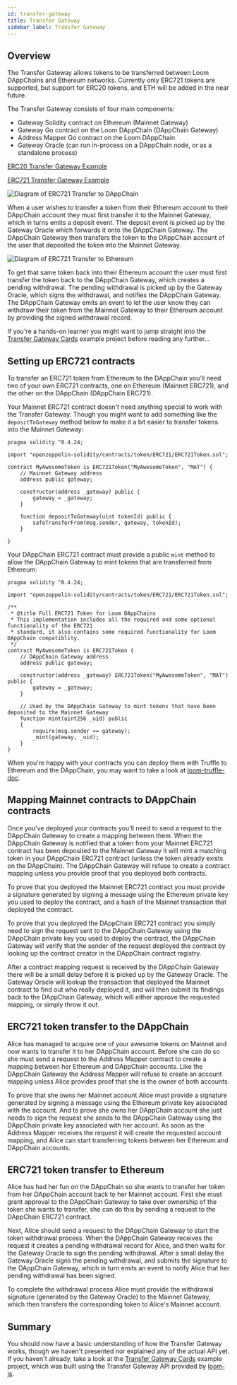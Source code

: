 ```yaml
---
id: transfer-gateway
title: Transfer Gateway
sidebar_label: Transfer Gateway
---
```


## Overview

The Transfer Gateway allows tokens to be transferred between Loom DAppChains and Ethereum networks.
Currently only ERC721 tokens are supported, but support for ERC20 tokens, and ETH will be added in
the near future.

The Transfer Gateway consists of four main components:
- Gateway Solidity contract on Ethereum (Mainnet Gateway)
- Gateway Go contract on the Loom DAppChain (DAppChain Gateway)
- Address Mapper Go contract on the Loom DAppChain
- Gateway Oracle (can run in-process on a DAppChain node, or as a standalone process)

[ERC20 Transfer Gateway Example](https://github.com/loomnetwork/token-gateway-example)

[ERC721 Transfer Gateway Example](https://github.com/loomnetwork/cards-gateway-example)


![Diagram of ERC721 Transfer to DAppChain](/developers/img/transfer-gateway-erc721-to-dappchain.png)

When a user wishes to transfer a token from their Ethereum account to their DAppChain account they
must first transfer it to the Mainnet Gateway, which in turns emits a deposit event. The deposit
event is picked up by the Gateway Oracle which forwards it onto the DAppChain Gateway. The DAppChain
Gateway then transfers the token to the DAppChain account of the user that deposited the token into
the Mainnet Gateway.

![Diagram of ERC721 Transfer to Ethereum](/developers/img/transfer-gateway-erc721-to-ethereum.png)

To get that same token back into their Ethereum account the user must first transfer the token back
to the DAppChain Gateway, which creates a pending withdrawal. The pending withdrawal is picked up
by the Gateway Oracle, which signs the withdrawal, and notifies the DAppChain Gateway. The DAppChain
Gateway emits an event to let the user know they can withdraw their token from the Mainnet Gateway
to their Ethereum account by providing the signed withdrawal record.

If you're a hands-on learner you might want to jump straight into the [Transfer Gateway Cards][]
example project before reading any further...


## Setting up ERC721 contracts

To transfer an ERC721 token from Ethereum to the DAppChain you'll need two of your own ERC721
contracts, one on Ethereum (Mainnet ERC721), and the other on the DAppChain (DAppChain ERC721).

Your Mainnet ERC721 contract doesn't need anything special to work with the Transfer Gateway.
Though you might want to add something like the `depositToGateway` method below to make it a bit
easier to transfer tokens into the Mainnet Gateway:

```solidity
pragma solidity ^0.4.24;

import "openzeppelin-solidity/contracts/token/ERC721/ERC721Token.sol";

contract MyAwesomeToken is ERC721Token("MyAwesomeToken", "MAT") {
    // Mainnet Gateway address
    address public gateway;

    constructor(address _gateway) public {
        gateway = _gateway;
    }

    function depositToGateway(uint tokenId) public {
        safeTransferFrom(msg.sender, gateway, tokenId);
    }

}
```

Your DAppChain ERC721 contract must provide a public `mint` method to allow the DAppChain Gateway
to mint tokens that are transferred from Ethereum:

```solidity
pragma solidity ^0.4.24;

import "openzeppelin-solidity/contracts/token/ERC721/ERC721Token.sol";

/**
 * @title Full ERC721 Token for Loom DAppChains
 * This implementation includes all the required and some optional functionality of the ERC721
 * standard, it also contains some required functionality for Loom DAppChain compatiblity.
 */
contract MyAwesomeToken is ERC721Token {
    // DAppChain Gateway address
    address public gateway;

    constructor(address _gateway) ERC721Token("MyAwesomeToken", "MAT") public {
        gateway = _gateway;
    }

    // Used by the DAppChain Gateway to mint tokens that have been deposited to the Mainnet Gateway
    function mint(uint256 _uid) public
    {
        require(msg.sender == gateway);
        _mint(gateway, _uid);
    }
}
```

When you're happy with your contracts you can deploy them with Truffle to Ethereum and the DAppChain,
you may want to take a look at [loom-truffle-doc].


## Mapping Mainnet contracts to DAppChain contracts

Once you've deployed your contracts you'll need to send a request to the DAppChain Gateway to create
a mapping between them. When the DAppChain Gateway is notified that a token from your Mainnet ERC721
contract has been deposited to the Mainnet Gateway it will mint a matching token in your DAppChain
ERC721 contract (unless the token already exists on the DAppChain). The DAppChain Gateway will refuse
to create a contract mapping unless you provide proof that you deployed both contracts.

To prove that you deployed the Mainnet ERC721 contract you must provide a signature generated by
signing a message using the Ethereum private key you used to deploy the contract, and a hash of the
Mainnet transaction that deployed the contract.

To prove that you deployed the DAppChain ERC721 contract you simply need to sign the request sent
to the DAppChain Gateway using the DAppChain private key you used to deploy the contract, the
DAppChain Gateway will verify that the sender of the request deployed the contract by looking up
the contract creator in the DAppChain contract registry.

After a contract mapping request is received by the DAppChain Gateway there will be a small delay
before it is picked up by the Gateway Oracle. The Gateway Oracle will lookup the transaction that
deployed the Mainnet contract to find out who really deployed it, and will then submit its findings
back to the DAppChain Gateway, which will either approve the requested mapping, or simply throw it out.


## ERC721 token transfer to the DAppChain

Alice has managed to acquire one of your awesome tokens on Mainnet and now wants to transfer it to
her DAppChain account. Before she can do so she must send a request to the Address Mapper contract
to create a mapping between her Ethereum and DAppChain accounts. Like the DAppChain Gateway the
Address Mapper will refuse to create an account mapping unless Alice provides proof that she is the
owner of both accounts.

To prove that she owns her Mainnet account Alice must provide a signature generated by signing a
message using the Ethereum private key associated with the account. And to prove she owns her
DAppChain account she just needs to sign the request she sends to the DAppChain Gateway using the
DAppChain private key associated with her account. As soon as the Address Mapper receives the
request it will create the requested account mapping, and Alice can start transferring tokens between
her Ethereum and DAppChain accounts.


## ERC721 token transfer to Ethereum

Alice has had her fun on the DAppChain so she wants to transfer her token from her DAppChain account
back to her Mainnet account. First she must grant approval to the DAppChain Gateway to take over
ownership of the token she wants to transfer, she can do this by sending a request to the DAppChain
ERC721 contract.

Next, Alice should send a request to the DAppChain Gateway to start the token withdrawal process.
When the DAppChain Gateway receives the request it creates a pending withdrawal record for Alice,
and then waits for the Gateway Oracle to sign the pending withdrawal. After a small delay the
Gateway Oracle signs the pending withdrawal, and submits the signature to the DAppChain Gateway,
which in turn emits an event to notify Alice that her pending withdrawal has been signed.

To complete the withdrawal process Alice must provide the withdrawal signature (generated by the
Gateway Oracle) to the Mainnet Gateway, which then transfers the corresponding token to Alice's
Mainnet account.


## Summary

You should now have a basic understanding of how the Transfer Gateway works, though we haven't
presented nor explained any of the actual API yet. If you haven't already, take a look at the
[Transfer Gateway Cards][] example project, which was built using the Transfer Gateway API provided
by [loom-js][].

[Transfer Gateway Cards]: https://github.com/loomnetwork/cards-gateway-example
[loom-js]: https://github.com/loomnetwork/loom-js
[loom-truffle-doc]: web3js-loom-provider-truffle.html

